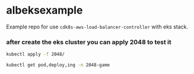 # albeksexample

Example repo for use `cdk8s-aws-load-balancer-controller` with eks stack.


### after create the eks cluster you can apply 2048 to test it 
```bash
kubectl apply -f 2048/

kubectl get pod,deploy,ing -n 2048-game
```